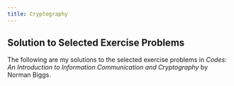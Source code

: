 ```yaml
---
title: Cryptography
---
```


## Solution to Selected Exercise Problems

The following are my solutions to the selected exercise problems in *Codes: An Introduction to Information Communication and Cryptography* by Norman Biggs.

